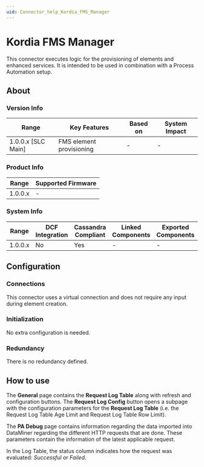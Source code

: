 ```yaml
---
uid: Connector_help_Kordia_FMS_Manager
---
```


# Kordia FMS Manager

This connector executes logic for the provisioning of elements and enhanced services. It is intended to be used in combination with a Process Automation setup.

## About

### Version Info

| Range                | Key Features             | Based on     | System Impact     |
|----------------------|--------------------------|--------------|-------------------|
| 1.0.0.x [SLC Main]   | FMS element provisioning | -            | -                 |

### Product Info

| Range     | Supported Firmware     |
|-----------|------------------------|
| 1.0.0.x   | -                      |

### System Info

| Range     | DCF Integration     | Cassandra Compliant     | Linked Components     | Exported Components     |
|-----------|---------------------|-------------------------|-----------------------|-------------------------|
| 1.0.0.x   | No                  | Yes                     | -                     | -                       |

## Configuration

### Connections

This connector uses a virtual connection and does not require any input during element creation.

### Initialization

No extra configuration is needed.

### Redundancy

There is no redundancy defined.

## How to use

The **General** page contains the **Request Log Table** along with refresh and configuration buttons. The **Request Log Config** button opens a subpage with the configuration parameters for the **Request Log Table** (i.e. the Request Log Table Age Limit and Request Log Table Row Limit).

The **PA Debug** page contains information regarding the data imported into DataMiner regarding the different HTTP requests that are done. These parameters contain the information of the latest applicable request.

In the Log Table, the status column indicates how the request was evaluated: *Successful* or *Failed*.
